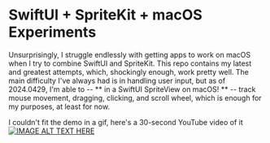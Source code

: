 #  SwiftUI + SpriteKit + macOS Experiments

Unsurprisingly, I struggle endlessly with getting apps to work on macOS
when I try to combine SwiftUI and SpriteKit. This repo contains my latest
and greatest attempts, which, shockingly enough, work pretty well. The main
difficulty I've always had is in handling user input, but as of 2024.0429,
I'm able to -- ** in a SwiftUI SpriteView on macOS! ** -- track mouse
movement, dragging, clicking, and scroll wheel, which is enough for my
purposes, at least for now. 

I couldn't fit the demo in a gif, here's a 30-second YouTube video of it
[![IMAGE ALT TEXT HERE](https://img.youtube.com/vi/zGU3Qo9gNOM/0.jpg)](https://www.youtube.com/watch?v=zGU3Qo9gNOM)
